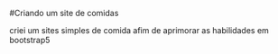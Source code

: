 #Criando um site de comidas

criei um sites simples de comida afim de aprimorar as habilidades em bootstrap5
